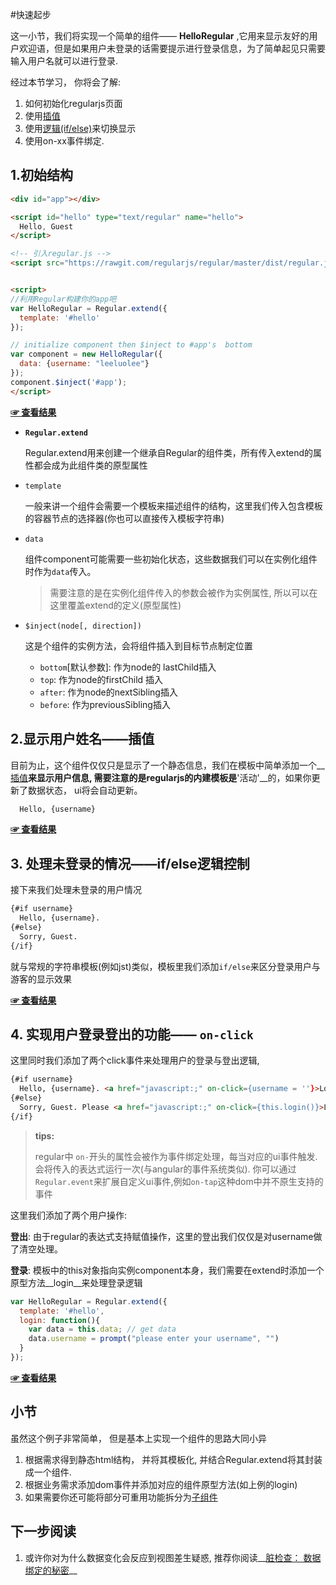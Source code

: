 
#快速起步

这一小节，我们将实现一个简单的组件—— __HelloRegular__ ,它用来显示友好的用户欢迎语，但是如果用户未登录的话需要提示进行登录信息，为了简单起见只需要输入用户名就可以进行登录. 

经过本节学习， 你将会了解: 

1. 如何初始化regularjs页面
2. 使用[插值]({{ref}}?syntax-zh#interpolation)
3. 使用[逻辑(if/else)]({{ref}}?syntax-zh#if)来切换显示
4. 使用on-xx事件绑定.


## 1.初始结构


```html
<div id="app"></div>

<script id="hello" type="text/regular" name="hello">
  Hello, Guest
</script>

<!-- 引入regular.js -->
<script src="https://rawgit.com/regularjs/regular/master/dist/regular.js"></script>


<script>
//利用Regular构建你的app吧
var HelloRegular = Regular.extend({
  template: '#hello'
});

// initialize component then $inject to #app's  bottom
var component = new HelloRegular({
  data: {username: "leeluolee"}
});
component.$inject('#app'); 
</script>

```

[__&#x261E; 查看结果__](http://fiddle.jshell.net/leeluolee/C2Gh9/1/)

* __`Regular.extend`__

  Regular.extend用来创建一个继承自Regular的组件类，所有传入extend的属性都会成为此组件类的原型属性


* `template`

  一般来讲一个组件会需要一个模板来描述组件的结构，这里我们传入包含模板的容器节点的选择器(你也可以直接传入模板字符串)


* `data`
  
  组件component可能需要一些初始化状态，这些数据我们可以在实例化组件时作为`data`传入。

  > 需要注意的是在实例化组件传入的参数会被作为实例属性, 所以可以在这里覆盖extend的定义(原型属性)


  <a name="$inject"></a>

* `$inject(node[, direction])`

  这是个组件的实例方法，会将组件插入到目标节点制定位置

  * `bottom`[默认参数]: 作为node的 lastChild插入
  * `top`: 作为node的firstChild 插入
  * `after`: 作为node的nextSibling插入
  * `before`: 作为previousSibling插入






## 2.显示用户姓名——插值

目前为止，这个组件仅仅只是显示了一个静态信息，我们在模板中简单添加一个__[插值](sytax/inteplation.md)__来显示用户信息, 需要注意的是regularjs的内建模板是__'活动'__的，如果你更新了数据状态， ui将会自动更新。

```html
  Hello, {username}
```

[__&#x261E; 查看结果__](http://fiddle.jshell.net/leeluolee/C2Gh9/2/)

## 3. 处理未登录的情况——if/else逻辑控制

接下来我们处理未登录的用户情况


```xml
{#if username}
  Hello, {username}.
{#else}
  Sorry, Guest.
{/if}
```

就与常规的字符串模板(例如jst)类似，模板里我们添加`if/else`来区分登录用户与游客的显示效果


[__&#x261E; 查看结果__](http://fiddle.jshell.net/leeluolee/C2Gh9/3/)


## 4. 实现用户登录登出的功能—— `on-click`

这里同时我们添加了两个click事件来处理用户的登录与登出逻辑,

```html
{#if username}
  Hello, {username}. <a href="javascript:;" on-click={username = ''}>Logout</a>
{#else}
  Sorry, Guest. Please <a href="javascript:;" on-click={this.login()}>Login</a>
{/if}

```


> __tips:__ 
>
> regular中 `on-`开头的属性会被作为事件绑定处理，每当对应的ui事件触发. 会将传入的表达式运行一次(与angular的事件系统类似). 你可以通过`Regular.event`来扩展自定义ui事件,例如`on-tap`这种dom中并不原生支持的事件


这里我们添加了两个用户操作:

__登出__: 由于regular的表达式支持赋值操作，这里的登出我们仅仅是对username做了清空处理。

__登录__: 模板中的this对象指向实例component本身，我们需要在extend时添加一个原型方法__login__来处理登录逻辑


```javascript
var HelloRegular = Regular.extend({
  template: '#hello',
  login: function(){
    var data = this.data; // get data
    data.username = prompt("please enter your username", "")
  }
});

```

[__&#x261E; 查看结果__](http://fiddle.jshell.net/leeluolee/C2Gh9/4/)


## 小节

虽然这个例子非常简单， 但是基本上实现一个组件的思路大同小异

1. 根据需求得到静态html结构， 并将其模板化, 并结合Regular.extend将其封装成一个组件.
2. 根据业务需求添加dom事件并添加对应的组件原型方法(如上例的login)
3. 如果需要你还可能将部分可重用功能拆分为[子组件](../component/README.md)


## 下一步阅读

1. 或许你对为什么数据变化会反应到视图差生疑惑, 推荐你阅读__[脏检查： 数据绑定的秘密](concept/dirty.md)__






